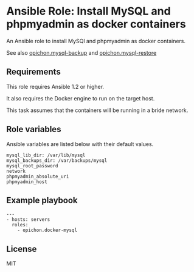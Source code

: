 # Ansible Role: Install MySQL and phpmyadmin as docker containers

An Ansible role to install MySQl and phpmyadmin as docker containers.

See also [opichon.mysql-backup](https://github.com/opichon/ansible-mysql-backup) and [opichon.mysql-restore](https://github.com/opichon/ansible-mysql-restore)

## Requirements

This role requires Ansible 1.2 or higher.

It also requires the Docker engine to run on the target host.

This task assumes that the containers will be running in a bride network.

## Role variables

Ansible variables are listed below with their default values.

```
mysql_lib_dir: /var/lib/mysql
mysql_backups_dir: /var/backups/mysql
mysql_root_password
network
phpmyadmin_absolute_uri
phpmyadmin_host
```

## Example playbook

```
---
- hosts: servers
  roles:
  	- opichon.docker-mysql
```

## License

MIT

